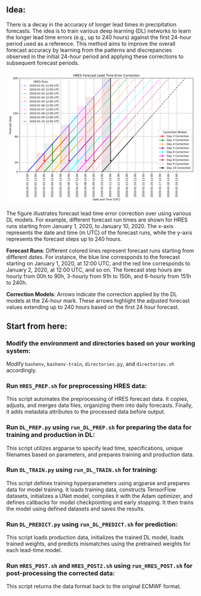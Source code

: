 ## Idea: 
There is a decay in the accuracy of longer lead times in precipitation forecasts. The idea is to train various deep learning (DL) networks to learn the longer lead time errors (e.g., up to 240 hours) against the first 24-hour period used as a reference. This method aims to improve the overall forecast accuracy by learning from the patterns and discrepancies observed in the initial 24-hour period and applying these corrections to subsequent forecast periods.

![Forecast Lead Time Error Correction](images/idea.png)

The figure illustrates forecast lead time error correction over using various DL models. For example, different forecast run times are shown for HRES runs starting from January 1, 2020, to January 10, 2020. The x-axis represents the date and time (in UTC) of the forecast runs, while the y-axis represents the forecast steps up to 240 hours.

**Forecast Runs**: Different colored lines represent forecast runs starting from different dates. For instance, the blue line corresponds to the forecast starting on January 1, 2020, at 12:00 UTC, and the red line corresponds to January 2, 2020, at 12:00 UTC, and so on. The forecast step hours are hourly from 00h to 90h, 3-hourly from 91h to 150h, and 6-hourly from 151h to 240h. 

**Correction Models**: Arrows indicate the correction applied by the DL models at the 24-hour mark. These arrows highlight the adjusted forecast values extending up to 240 hours based on the first 24 hour forecast.

## Start from here: 

### Modify the environment and directories based on your working system: 
Modify `bashenv`, `bashenv-train`, `directories.py`, and `directories.sh` accordingly. 

### Run `HRES_PREP.sh` for preprocessing HRES data: 
This script automates the preprocessing of HRES forecast data. It copies, adjusts, and merges data files, organizing them into daily forecasts. Finally, it adds metadata attributes to the processed data before output. 

### Run `DL_PREP.py` using `run_DL_PREP.sh` for preparing the data for training and production in DL: 
This script utilizes argparse to specify lead time, specifications, unique filenames based on parameters, and prepares training and production data. 

### Run `DL_TRAIN.py` using `run_DL_TRAIN.sh` for training: 
This script defines training hyperparameters using argparse and prepares data for model training. It loads training data, constructs TensorFlow datasets, initializes a UNet model, compiles it with the Adam optimizer, and defines callbacks for model checkpointing and early stopping. It then trains the model using defined datasets and saves the results. 

### Run `DL_PREDICT.py` using `run_DL_PREDICT.sh` for prediction: 
This script loads production data, initializes the trained DL model, loads trained weights, and predicts mismatches using the pretrained weights for each lead-time model. 

### Run `HRES_POST.sh` and `HRES_POST2.sh` using `run_HRES_POST.sh` for post-processing the corrected data:
This script returns the data format back to the original ECMWF format.
